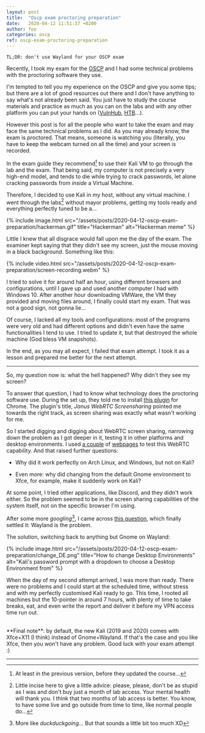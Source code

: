 ```yaml
---
layout: post
title:  "Oscp exam proctoring preparation"
date:	2020-04-12 11:51:37 +0200
author: foo
categories: oscp
ref: oscp-exam-proctoring-preparation
---
```


`TL;DR: don't use Wayland for your OSCP exam`

Recently, I took my exam for the [OSCP](https://www.offensive-security.com/pwk-oscp/) and
I had some technical problems with the proctoring software they use.


I'm tempted to tell you my experience on the OSCP and give you some tips; but there are a
lot of good resources out there and I don't have anything to say what's not already been
said. You just have to study the course materials and practice as much as you can on the
labs and with any other platform you can put your hands on
([VulnHub](https://www.vulnhub.com/), [HTB](https://www.hackthebox.eu/)...).


However this post is for all the people who want to take the exam and may face the same
technical problems as I did. As you may already know, the exam is proctored. That means,
someone is watching you (literally, you have to keep the webcam turned on all the time)
and your screen is recorded.


In the exam guide they recommend[^1] to use their Kali VM to go through the lab and the
exam. That being said, my computer is not precisely a very high-end model, and tends to
die while trying to crack passwords, let alone cracking passwords from _inside_ a Virtual
Machine.


Therefore, I decided to use Kali in my host, without any virtual machine. I went through
the labs[^2] without mayor problems, getting my tools ready and everything perfectly
tuned to be a...

{% include image.html
	src="/assets/posts/2020-04-12-oscp-exam-preparation/hackerman.gif"
	title="Hackerman"
	alt="Hackerman meme"
%}


Little I knew that all disgrace would fall upon me the day of the exam. The examiner kept
saying that they didn't see my screen, just the mouse moving in a black background.
Something like this:

{% include video.html
	src="/assets/posts/2020-04-12-oscp-exam-preparation/screen-recording.webm"
%}

I tried to solve it for around half an hour, using different browsers and configurations,
until I gave up and used another computer I had with Windows 10. After another hour
downloading VMWare, the VM they provided and moving files around, I finally could start
my exam. That was not a good sign, not gonna lie...


Of course, I lacked all my tools and configurations: most of the programs were very old
and had different options and didn't even have the same functionalities I tend to use. I
tried to update it, but that destroyed the whole machine (God bless VM snapshots).

In the end, as you may all expect, I failed that exam attempt. I took it as a lesson and
prepared me better for the next attempt.

----

So, my question now is: what the hell happened? Why didn't they see my screen?

To answer that question, I had to know what technology does the proctoring software use.
During the set up, they told me to install [this plugin](https://chrome.google.com/webstore/detail/janus-webrtc-screensharin/hapfgfdkleiggjjpfpenajgdnfckjpaj)
for Chrome. The plugin's title, _Janus WebRTC Screensharing_ pointed me towards the right
track, as screen sharing was exactly what wasn't working for me.

So I started digging and digging about WebRTC screen sharing, narrowing down the problem
as I got deeper in it, testing it in other platforms and desktop environments. I used
[a couple](https://webrtc.github.io/samples/src/content/getusermedia/getdisplaymedia/) of
[webpages](https://janus.conf.meetecho.com/screensharingtest.html) to test this WebRTC
capability. And that raised further questions:

  - Why did it work perfectly on Arch Linux, and Windows, but not on Kali?

  - Even more: why did changing from the default Gnome environment to Xfce, for example,
	make it suddenly work on Kali?


At some point, I tried other applications, like Discord, and they didn't work either. So
the problem seemed to be in the screen sharing capabilities of the system itself, not on
the specific browser I'm using.


After some more _googling_[^3], I came across
[this question](https://superuser.com/questions/1221333/screensharing-under-wayland),
which finally settled it: Wayland is the problem.

The solution, switching back to anything but Gnome on Wayland:

{% include image.html
	src="/assets/posts/2020-04-12-oscp-exam-preparation/change_DE.png"
	title="How to change Desktop Environments"
	alt="Kali's password prompt with a dropdown to choose a Desktop Environment from"
%}

When the day of my second attempt arrived, I was more than ready. There were no problems
and I could start at the scheduled time, without stress and with my perfectly customised
Kali ready to go. This time, I rooted all machines but the 10-pointer in around 7 hours,
with plenty of time to take breaks, eat, and even write the report and deliver it before
my VPN access time run out.

<br/>
**Final note**: by default, the new Kali (2019 and 2020) comes with Xfce+X11 (I think)
instead of Gnome+Wayland. If that's the case and you like Xfce, then you won't have any
problem. Good luck with your exam attempt :)


----

[^1]: At least in the previous version, before they updated the course...


[^2]: Little incise here to give a little advice: please, please, don't be as stupid as I
    was and don't buy just a month of lab access. Your mental health will thank you. I
    think that two months of lab access is better. You know, to have some live and go
    outside from time to time, like normal people do...


[^3]: More like _duckduckgoing_... But that sounds a little bit too much XD

